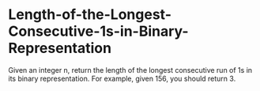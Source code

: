 # Length-of-the-Longest-Consecutive-1s-in-Binary-Representation
Given an integer n, return the length of the longest consecutive run of 1s in its binary representation.  For example, given 156, you should return 3.
